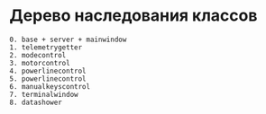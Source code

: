 # Дерево наследования классов
    0. base + server + mainwindow
    1. telemetrygetter
    2. modecontrol
    3. motorcontrol
    4. powerlinecontrol
    5. powerlinecontrol
    6. manualkeyscontrol
    7. terminalwindow
    8. datashower
